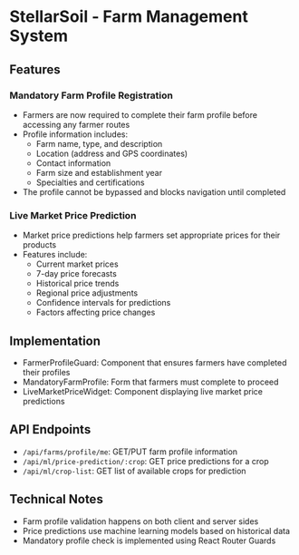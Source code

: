 # StellarSoil - Farm Management System

## Features

### Mandatory Farm Profile Registration
- Farmers are now required to complete their farm profile before accessing any farmer routes
- Profile information includes:
  - Farm name, type, and description
  - Location (address and GPS coordinates)
  - Contact information
  - Farm size and establishment year
  - Specialties and certifications
- The profile cannot be bypassed and blocks navigation until completed

### Live Market Price Prediction
- Market price predictions help farmers set appropriate prices for their products
- Features include:
  - Current market prices
  - 7-day price forecasts
  - Historical price trends
  - Regional price adjustments
  - Confidence intervals for predictions
  - Factors affecting price changes

## Implementation
- FarmerProfileGuard: Component that ensures farmers have completed their profiles
- MandatoryFarmProfile: Form that farmers must complete to proceed
- LiveMarketPriceWidget: Component displaying live market price predictions

## API Endpoints
- `/api/farms/profile/me`: GET/PUT farm profile information
- `/api/ml/price-prediction/:crop`: GET price predictions for a crop
- `/api/ml/crop-list`: GET list of available crops for prediction

## Technical Notes
- Farm profile validation happens on both client and server sides
- Price predictions use machine learning models based on historical data
- Mandatory profile check is implemented using React Router Guards
